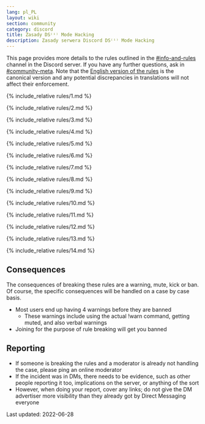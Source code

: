 ```yaml
---
lang: pl_PL
layout: wiki
section: community
category: discord
title: Zasady DS⁽ⁱ⁾ Mode Hacking
description: Zasady serwera Discord DS⁽ⁱ⁾ Mode Hacking
---
```


This page provides more details to the rules outlined in the [#info-and-rules](https://discord.com/channels/283769550611152897/626620520330428436) channel in the Discord server. If you have any further questions, ask in [#community-meta](https://discord.com/channels/283769550611152897/715651368391671919). Note that the [English version of the rules](/community/discord-rules) is the canonical version and any potential discrepancies in translations will not affect their enforcement.

{% include_relative rules/1.md %}

{% include_relative rules/2.md %}

{% include_relative rules/3.md %}

{% include_relative rules/4.md %}

{% include_relative rules/5.md %}

{% include_relative rules/6.md %}

{% include_relative rules/7.md %}

{% include_relative rules/8.md %}

{% include_relative rules/9.md %}

{% include_relative rules/10.md %}

{% include_relative rules/11.md %}

{% include_relative rules/12.md %}

{% include_relative rules/13.md %}

{% include_relative rules/14.md %}

## Consequences

The consequences of breaking these rules are a warning, mute, kick or ban. Of course, the specific consequences will be handled on a case by case basis.
- Most users end up having 4 warnings before they are banned
   - These warnings include using the actual !warn command, getting muted, and also verbal warnings
- Joining for the purpose of rule breaking will get you banned

## Reporting

- If someone is breaking the rules and a moderator is already not handling the case, please ping an online moderator
- If the incident was in DMs, there needs to be evidence, such as other people reporting it too, implications on the server, or anything of the sort
- However, when doing your report, cover any links; do not give the DM advertiser more visibility than they already got by Direct Messaging everyone


Last updated: 2022-06-28
